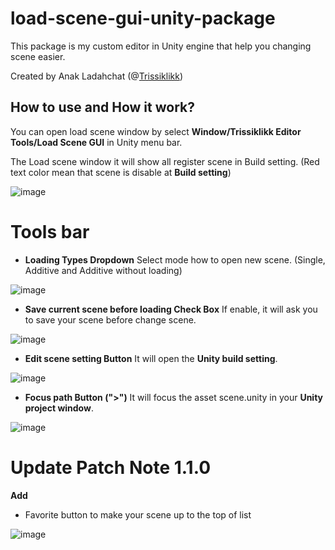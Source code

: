 # load-scene-gui-unity-package
This package is my custom editor in Unity engine that help you changing scene easier.

Created by Anak Ladahchat (@[Trissiklikk](https://github.com/Trissiklikk))

## How to use and How it work?

You can open load scene window by select **Window/Trissiklikk Editor Tools/Load Scene GUI** in Unity menu bar.

The Load scene window it will show all register scene in Build setting. (Red text color mean that scene is disable at **Build setting**)

![image](https://github.com/Trissiklikk/load-scene-gui-unity-package/assets/70420610/87fa9390-d8d6-4562-824c-03696491a060)

# Tools bar
  - **Loading Types Dropdown** Select mode how to open new scene. (Single, Additive and Additive without loading)
    
![image](https://github.com/Trissiklikk/load-scene-gui-unity-package/assets/70420610/262ae846-e77f-42ff-bbd4-d92a8d8e6a7e)

  - **Save current scene before loading Check Box** If enable, it will ask you to save your scene before change scene.
    
![image](https://github.com/Trissiklikk/load-scene-gui-unity-package/assets/70420610/63fb43f8-a5b9-4004-8c18-eca701d07254)

  - **Edit scene setting Button** It will open the **Unity build setting**.
    
![image](https://github.com/Trissiklikk/load-scene-gui-unity-package/assets/70420610/bf6b66e4-5d80-4c1e-aecf-5f6f8f9124e4)

  - **Focus path Button (">")** It will focus the asset scene.unity in your **Unity project window**.
    
![image](https://github.com/Trissiklikk/load-scene-gui-unity-package/assets/70420610/a0851a49-f3c1-42bf-af50-a7fdd4ec70ee)


# Update Patch Note 1.1.0
**Add**
- Favorite button to make your scene up to the top of list

![image](https://github.com/Trissiklikk/load-scene-gui-unity-package/assets/70420610/f696c7dd-cb39-4145-bd36-fd8f06024632)


